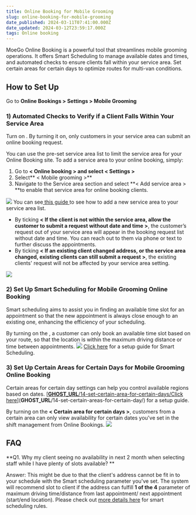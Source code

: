 ```yaml
---
title: Online Booking for Mobile Grooming
slug: online-booking-for-mobile-grooming
date_published: 2024-03-11T07:41:00.000Z
date_updated: 2024-03-12T23:59:17.000Z
tags: Online booking
---
```


MoeGo Online Booking is a powerful tool that streamlines mobile grooming operations. It offers Smart Scheduling to manage available dates and times, and automated checks to ensure clients fall within your service area. Set certain areas for certain days to optimize routes for multi-van conditions.

## **How to Set Up**

Go to **Online Bookings > Settings > Mobile Grooming**

### **1) Automated Checks to Verify if a Client Falls Within Your Service Area**

Turn on **<Require address >**. By turning it on, only customers in your service area can submit an online booking request.

You can use the pre-set service area list to limit the service area for your Online Booking site. To add a service area to your online booking, simply:

1. Go to **< Online booking > **and select** < Settings >**
2. Select** < Mobile grooming >**
3. Navigate to the Service area section and select **< Add service area > **to enable that service area for online booking clients.

![](__GHOST_URL__/content/images/2023/11/CleanShot-2023-11-03-at-18.38.52.gif)
You can see[ this guide ](__GHOST_URL__/service-area/) to see how to add a new service area to your service area list.

- By ticking **< If the client is not within the service area, allow the customer to submit a request without date and time >**, the customer’s request out of your service area will appear in the booking request list without date and time. You can reach out to them via phone or text to further discuss the appointments.
- By ticking **< If an existing client changed address, or the service area changed, existing clients can still submit a request >**, the existing clients' request will not be affected by your service area setting.

![](__GHOST_URL__/content/images/2023/11/CleanShot-2023-11-03-at-18.43.11.png)
### **2) Set Up Smart Scheduling for Mobile Grooming Online Booking**

Smart scheduling aims to assist you in finding an available time slot for an appointment so that the new appointment is always close enough to an existing one, enhancing the efficiency of your scheduling.

By turning on the **<Smart Scheduling button>**, a customer can only book an available time slot based on your route, so that the location is within the maximum driving distance or time between appointments.
![](__GHOST_URL__/content/images/2023/11/CleanShot-2023-11-03-at-18.45.18.png)
[Click here](__GHOST_URL__/06-create-new-from-smart-scheduling/) for a setup guide for Smart Scheduling.

### **3) Set Up Certain Areas for Certain Days for Mobile Grooming Online Booking**

Certain areas for certain day settings can help you control available regions based on dates. [[__GHOST_URL__/14-set-certain-area-for-certain-days/](__GHOST_URL__/14-set-certain-area-for-certain-days/)[Click here](__GHOST_URL__/service-area/)](__GHOST_URL__/14-set-certain-areas-for-certain-day/) for a setup guide.

By turning on the **< Certain area for certain days >**, customers from a certain area can only view availability for certain dates you've set in the shift management from Online Bookings.
![](__GHOST_URL__/content/images/2023/11/CleanShot-2023-11-03-at-18.46.08.png)
## FAQ

**Q1. Why my client seeing no availability in next 2 month when selecting staff while I have plenty of slots available?  **

Answer: This might be due to that the client's address cannot be fit in to your schedule with the Smart scheduling parameter you've set. The system will recommend slot to client if the address can fulfill **1 of the 4** parameter of maximum driving time/distance from last appointment/ next appointment (start/end location).  Please check out [more details here](__GHOST_URL__/06-create-new-from-smart-scheduling/) for smart scheduling rules.
